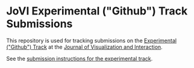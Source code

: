 # JoVI Experimental ("Github") Track Submissions

This repository is used for tracking submissions on the [Experimental ("Github") Track](https://www.journalovi.org/submit.html#experimental) at the [Journal of Visualization and Interaction](https://www.journalovi.org/).

See the [submission instructions for the experimental track](https://www.journalovi.org/submit.html#experimental).
